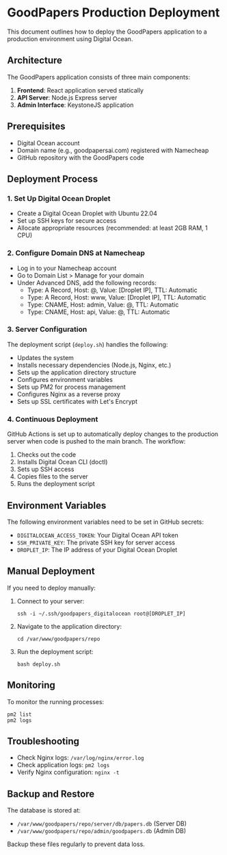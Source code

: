 # GoodPapers Production Deployment

This document outlines how to deploy the GoodPapers application to a production environment using Digital Ocean.

## Architecture

The GoodPapers application consists of three main components:

1. **Frontend**: React application served statically
2. **API Server**: Node.js Express server
3. **Admin Interface**: KeystoneJS application

## Prerequisites

- Digital Ocean account
- Domain name (e.g., goodpapersai.com) registered with Namecheap
- GitHub repository with the GoodPapers code

## Deployment Process

### 1. Set Up Digital Ocean Droplet

- Create a Digital Ocean Droplet with Ubuntu 22.04
- Set up SSH keys for secure access
- Allocate appropriate resources (recommended: at least 2GB RAM, 1 CPU)

### 2. Configure Domain DNS at Namecheap

- Log in to your Namecheap account
- Go to Domain List > Manage for your domain
- Under Advanced DNS, add the following records:
  - Type: A Record, Host: @, Value: [Droplet IP], TTL: Automatic
  - Type: A Record, Host: www, Value: [Droplet IP], TTL: Automatic
  - Type: CNAME, Host: admin, Value: @, TTL: Automatic
  - Type: CNAME, Host: api, Value: @, TTL: Automatic

### 3. Server Configuration

The deployment script (`deploy.sh`) handles the following:

- Updates the system
- Installs necessary dependencies (Node.js, Nginx, etc.)
- Sets up the application directory structure
- Configures environment variables
- Sets up PM2 for process management
- Configures Nginx as a reverse proxy
- Sets up SSL certificates with Let's Encrypt

### 4. Continuous Deployment

GitHub Actions is set up to automatically deploy changes to the production server when code is pushed to the main branch. The workflow:

1. Checks out the code
2. Installs Digital Ocean CLI (doctl)
3. Sets up SSH access
4. Copies files to the server
5. Runs the deployment script

## Environment Variables

The following environment variables need to be set in GitHub secrets:

- `DIGITALOCEAN_ACCESS_TOKEN`: Your Digital Ocean API token
- `SSH_PRIVATE_KEY`: The private SSH key for server access
- `DROPLET_IP`: The IP address of your Digital Ocean Droplet

## Manual Deployment

If you need to deploy manually:

1. Connect to your server:
   ```
   ssh -i ~/.ssh/goodpapers_digitalocean root@[DROPLET_IP]
   ```

2. Navigate to the application directory:
   ```
   cd /var/www/goodpapers/repo
   ```

3. Run the deployment script:
   ```
   bash deploy.sh
   ```

## Monitoring

To monitor the running processes:

```
pm2 list
pm2 logs
```

## Troubleshooting

- Check Nginx logs: `/var/log/nginx/error.log`
- Check application logs: `pm2 logs`
- Verify Nginx configuration: `nginx -t`

## Backup and Restore

The database is stored at:
- `/var/www/goodpapers/repo/server/db/papers.db` (Server DB)
- `/var/www/goodpapers/repo/admin/goodpapers.db` (Admin DB)

Backup these files regularly to prevent data loss. 